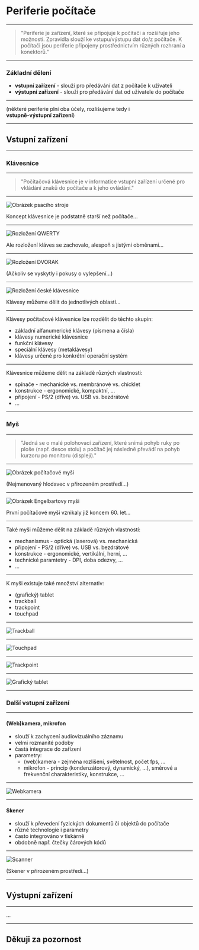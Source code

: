 # Periferie počítače

---

> "Periferie je zařízení, které se připojuje k počítači a rozšiřuje jeho možnosti. Zpravidla slouží ke vstupu/výstupu dat do/z počítače. K počítači jsou periferie připojeny prostřednictvím různých rozhraní a konektorů."

---

### Základní dělení

- **vstupní zařízení** - slouží pro předávání dat z počítače k uživateli
- **výstupní zařízení** - slouží pro předávání dat od uživatele do počítače

---

(některé periferie plní oba účely, rozlišujeme tedy i <br> **vstupně-výstupní zařízení**)

---

## Vstupní zařízení

---

### Klávesnice

---

> "Počítačová klávesnice je v informatice vstupní zařízení určené pro vkládání znaků do počítače a k jeho ovládání."

---

![Obrázek psacího stroje](https://upload.wikimedia.org/wikipedia/commons/e/e9/DSCF2850-s.jpg)

Koncept klávesnice je podstatně starší než počítače...

---

![Rozložení QWERTY](https://upload.wikimedia.org/wikipedia/commons/thumb/d/da/KB_United_States.svg/1024px-KB_United_States.svg.png)

Ale rozložení kláves se zachovalo, alespoň s jistými obměnami...

---

![Rozložení DVORAK](https://upload.wikimedia.org/wikipedia/commons/thumb/2/25/KB_United_States_Dvorak.svg/800px-KB_United_States_Dvorak.svg.png?uselang=cs)

(Ačkoliv se vyskytly i pokusy o vylepšení...)

---

![Rozložení české klávesnice](https://upload.wikimedia.org/wikipedia/commons/thumb/3/34/Qwertz_cz.svg/1024px-Qwertz_cz.svg.png)

Klávesy můžeme dělit do jednotlivých oblastí...

---

Klávesy počítačové klávesnice lze rozdělit do těchto skupin:
- základní alfanumerické klávesy (písmena a čísla)
- klávesy numerické klávesnice
- funkční klávesy
- speciální klávesy (metaklávesy)
- klávesy určené pro konkrétní operační systém

---

Klávesnice můžeme dělit na základě různých vlastností:
- spínače - mechanické vs. membránové vs. chicklet
- konstrukce - ergonomické, kompaktní, ...
- připojení - PS/2 (dříve) vs. USB vs. bezdrátové
- ...

---

### Myš

---

>"Jedná se o malé polohovací zařízení, které snímá pohyb ruky po ploše (např. desce stolu) a počítač jej následně převádí na pohyb kurzoru po monitoru (displeji)."

---

![Obrázek počítačové myši](https://upload.wikimedia.org/wikipedia/commons/2/22/3-Tasten-Maus_Microsoft.jpg)

(Nejmenovaný hlodavec v přirozeném prostředí...)

---

![Obrázek Engelbartovy myši](https://upload.wikimedia.org/wikipedia/commons/c/cc/SRI_Computer_Mouse.jpg)

První počítačové myši vznikaly již koncem 60. let...

---

Také myši můžeme dělit na základě různých vlastností:
- mechanismus - optická (laserová) vs. mechanická
- připojení - PS/2 (dříve) vs. USB vs. bezdrátové
- konstrukce - ergonomické, vertikální, herní, ...
- technické paramtetry - DPI, doba odezvy, ...
- ...

---

K myši existuje také množství alternativ:
- (grafický) tablet
- trackball
- trackpoint
- touchpad

---

![Trackball](https://upload.wikimedia.org/wikipedia/commons/9/96/Trackball-Kensington-ExpertMouse5.jpg)

---

![Touchpad](https://upload.wikimedia.org/wikipedia/commons/e/ea/MacBook_Pro%27s_trackpad.JPG)

---

![Trackpoint](https://upload.wikimedia.org/wikipedia/commons/9/9a/Trackpoint.jpg)

---

![Grafický tablet](https://upload.wikimedia.org/wikipedia/commons/thumb/3/3b/Pen_Tablet.jpg/1244px-Pen_Tablet.jpg)

---

### Další vstupní zařízení

---

#### (Web)kamera, mikrofon

- slouží k zachycení audiovizuálního záznamu
- velmi rozmanité podoby
- častá integrace do zařízení
- parametry:
  - (web)kamera - zejména rozlišení, světelnost, počet fps, ...
  - mikrofon - princip (kondenzátorový, dynamický, ...), směrové a frekvenční charakteristiky, konstrukce, ...

---

![Webkamera](https://upload.wikimedia.org/wikipedia/commons/7/7f/Webcam_on_computer_screen.jpg)

---

#### Skener

- slouží k převedení fyzických dokumentů či objektů do počítače
- různé technologie i parametry
- často integrováno v tiskárně
- obdobně např. čtečky čárových kódů

---

![Scanner](https://upload.wikimedia.org/wikipedia/commons/9/9a/Epson_V850_scanner_open_20230920.jpg)

(Skener v přirozeném prostředí...)

---

## Výstupní zařízení

---

...

---

## Děkuji za pozornost
